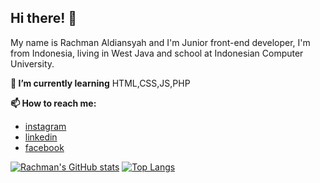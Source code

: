 ## Hi there! 👋
My name is Rachman Aldiansyah and I'm Junior front-end developer, I'm from Indonesia, living in West Java and school at Indonesian Computer University.

**🌱 I’m currently learning** HTML,CSS,JS,PHP

**📫 How to reach me:**
- [instagram](https://www.instagram.com/rachman2108/)
- [linkedin](https://www.linkedin.com/in/rachman-aldiansyah-a00a7a222/)
- [facebook](https://www.facebook.com/rachman.aldiansyah.52/)

[![Rachman's GitHub stats](https://github-readme-stats.vercel.app/api?username=RACHMAN21&layout=default&show_icons=true&theme=merko)](https://github.com/RACHMAN21/github-readme-stats) [![Top Langs](https://github-readme-stats.vercel.app/api/top-langs/?username=RACHMAN21&layout=default&theme=merko)](https://github.com/RACHMAN21/github-readme-stats)

<!--
**RACHMAN21/RACHMAN21** is a ✨ _special_ ✨ repository because its `README.md` (this file) appears on your GitHub profile.

Here are some ideas to get you started:

- 🔭 I’m currently working on ...
- 🌱 I’m currently learning ...
- 👯 I’m looking to collaborate on ...
- 🤔 I’m looking for help with ...
- 💬 Ask me about ...
- 📫 How to reach me: ...
- 😄 Pronouns: ...
- ⚡ Fun fact: ...
-->
